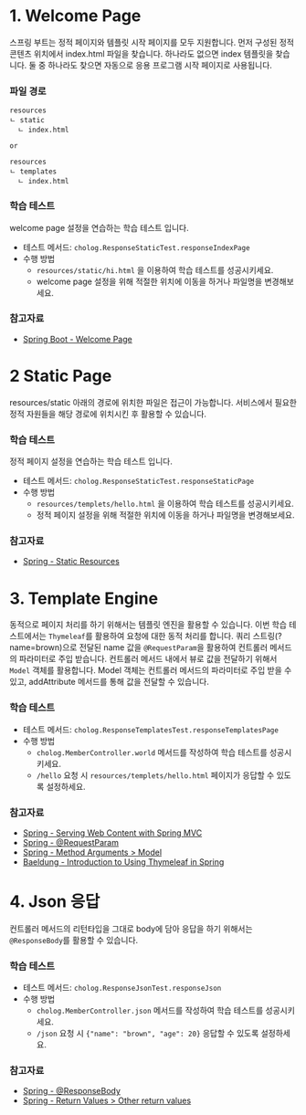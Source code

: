 # 1. Welcome Page

스프링 부트는 정적 페이지와 템플릿 시작 페이지를 모두 지원합니다. 
먼저 구성된 정적 콘텐츠 위치에서 index.html 파일을 찾습니다. 
하나라도 없으면 index 템플릿을 찾습니다. 
둘 중 하나라도 찾으면 자동으로 응용 프로그램 시작 페이지로 사용됩니다.

### 파일 경로
```
resources
ㄴ static 
  ㄴ index.html
  
or
  
resources
ㄴ templates
  ㄴ index.html
```

### 학습 테스트
welcome page 설정을 연습하는 학습 테스트 입니다.

- 테스트 메서드: `cholog.ResponseStaticTest.responseIndexPage`
- 수행 방법
  - `resources/static/hi.html` 을 이용하여 학습 테스트를 성공시키세요.
  - welcome page 설정을 위해 적절한 위치에 이동을 하거나 파일명을 변경해보세요.

### 참고자료
- [Spring Boot - Welcome Page](https://docs.spring.io/spring-boot/docs/3.1.2/reference/htmlsingle/#web.servlet.spring-mvc.welcome-page)


# 2 Static Page
resources/static 아래의 경로에 위치한 파일은 접근이 가능합니다. 
서비스에서 필요한 정적 자원들을 해당 경로에 위치시킨 후 활용할 수 있습니다.

### 학습 테스트
정적 페이지 설정을 연습하는 학습 테스트 입니다.
- 테스트 메서드: `cholog.ResponseStaticTest.responseStaticPage`
- 수행 방법
  - `resources/templets/hello.html` 을 이용하여 학습 테스트를 성공시키세요.
  - 정적 페이지 설정을 위해 적절한 위치에 이동을 하거나 파일명을 변경해보세요.

### 참고자료
- [Spring - Static Resources](https://docs.spring.io/spring-framework/reference/web/webmvc/mvc-config/static-resources.html#page-title)

# 3. Template Engine
동적으로 페이지 처리를 하기 위해서는 템플릿 엔진을 활용할 수 있습니다.
이번 학습 테스트에서는 `Thymeleaf`를 활용하여 요청에 대한 동적 처리를 합니다.
쿼리 스트링(?name=brown)으로 전달된 name 값을 `@RequestParam`을 활용하여 컨트롤러 메서드의 파라미터로 주입 받습니다.
컨트롤러 메서드 내에서 뷰로 값을 전달하기 위해서 `Model` 객체를 활용합니다.
Model 객체는 컨트롤러 메서드의 파라미터로 주입 받을 수 있고, addAttribute 메서드를 통해 값을 전달할 수 있습니다.

### 학습 테스트
- 테스트 메서드: `cholog.ResponseTemplatesTest.responseTemplatesPage`
- 수행 방법
  - `cholog.MemberController.world` 메서드를 작성하여 학습 테스트를 성공시키세요.
  - `/hello` 요청 시 `resources/templets/hello.html` 페이지가 응답할 수 있도록 설정하세요. 

### 참고자료
- [Spring - Serving Web Content with Spring MVC](https://spring.io/guides/gs/serving-web-content/)
- [Spring - @RequestParam](https://docs.spring.io/spring-framework/reference/web/webmvc/mvc-controller/ann-methods/requestparam.html)
- [Spring - Method Arguments > Model](https://docs.spring.io/spring-framework/reference/web/webmvc/mvc-controller/ann-methods/arguments.html)
- [Baeldung - Introduction to Using Thymeleaf in Spring](https://www.baeldung.com/thymeleaf-in-spring-mvc)

# 4. Json 응답
컨트롤러 메서드의 리턴타입을 그대로 body에 담아 응답을 하기 위해서는 `@ResponseBody`를 활용할 수 있습니다.

### 학습 테스트
- 테스트 메서드: `cholog.ResponseJsonTest.responseJson`
- 수행 방법
  - `cholog.MemberController.json` 메서드를 작성하여 학습 테스트를 성공시키세요.
  - `/json` 요청 시 `{"name": "brown", "age": 20}` 응답할 수 있도록 설정하세요.

### 참고자료
- [Spring - @ResponseBody](https://docs.spring.io/spring-framework/reference/web/webmvc/mvc-controller/ann-methods/responsebody.html#page-title)
- [Spring - Return Values > Other return values](https://docs.spring.io/spring-framework/reference/web/webmvc/mvc-controller/ann-methods/return-types.html)